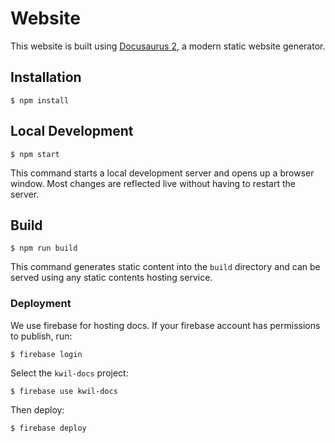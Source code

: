 # Website

This website is built using [Docusaurus 2](https://docusaurus.io/), a modern static website generator.

## Installation

```
$ npm install
```

## Local Development

```
$ npm start
```

This command starts a local development server and opens up a browser window. Most changes are reflected live without having to restart the server.

## Build

```
$ npm run build
```

This command generates static content into the `build` directory and can be served using any static contents hosting service.

### Deployment

We use firebase for hosting docs. If your firebase account has permissions to publish, run:

```
$ firebase login
```

Select the `kwil-docs` project:

```
$ firebase use kwil-docs
```

Then deploy:

```
$ firebase deploy
```
